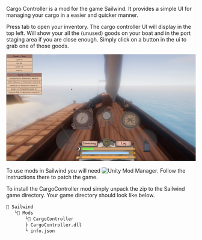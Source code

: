 Cargo Controller is a mod for the game Sailwind. It provides a simple UI for
managing your cargo in a easier and quicker manner.

Press tab to open your inventory. The cargo controller UI will display in the
top left. Will show your all the (unused) goods on your boat and in the port
staging area if you are close enough. Simply click on a button in the ui to
grab one of those goods.

![Screenshot](https://raw.githubusercontent.com/JakeInABoat/SailwindCargoController/5a7cf5c2cc9609c0305debb4b17fe6737ce8c841/screenshot.jpg?raw=true)


To use mods in Sailwind you will need ![Unity Mod Manager](https://www.nexusmods.com/site/mods/21). Follow the
instructions there to patch the game. 

To install the CargoController mod simply unpack the zip to the Sailwind game directory. Your game
directory should look like below.

	📁 Sailwind
	   └📁 Mods
	       └📁 CargoController
		   ├ CargoController.dll
		   └ info.json
